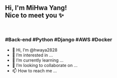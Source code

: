 <h2> Hi, I'm MiHwa Yang! <br>
Nice to meet you ✨ </h2>
<br>

<h3> #Back-end #Python #Django #AWS #Docker </h3>
  
- 👋 Hi, I’m @hwaya2828
- 👀 I’m interested in ...
- 🌱 I’m currently learning ...
- 💞️ I’m looking to collaborate on ...
- 📫 How to reach me ...

<!---
hwaya2828/hwaya2828 is a ✨ special ✨ repository because its `README.md` (this file) appears on your GitHub profile.
You can click the Preview link to take a look at your changes.
--->

